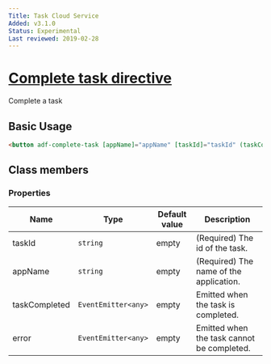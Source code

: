 ```yaml
---
Title: Task Cloud Service
Added: v3.1.0
Status: Experimental
Last reviewed: 2019-02-28
---
```


# [Complete task directive](../../lib/process-services-cloud/src/lib/task/task-header/directives/complete-task.directive.ts "Defined in complete-task.directive.ts")

Complete a task

## Basic Usage

```html
<button adf-complete-task [appName]="appName" [taskId]="taskId" (taskCompleted)="onTaskCompleted()">Complete</button>
```
## Class members

### Properties

| Name | Type | Default value | Description |
| ---- | ---- | ------------- | ----------- |
| taskId | `string` | empty |(Required) The id of the task. |
| appName | `string` | empty | (Required) The name of the application. |
| taskCompleted | `EventEmitter<any>` | empty | Emitted when the task is completed. |
| error | `EventEmitter<any>` | empty | Emitted when the task cannot be completed.  |